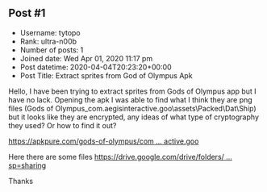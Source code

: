 ## Post #1
- Username: tytopo
- Rank: ultra-n00b
- Number of posts: 1
- Joined date: Wed Apr 01, 2020 11:17 pm
- Post datetime: 2020-04-04T20:23:20+00:00
- Post Title: Extract sprites from God of Olympus Apk

Hello, I have been trying to extract sprites from Gods of Olympus app but I have no lack.
Opening the apk I was able to find what I think they are png files (Gods of Olympus_com.aegisinteractive.goo\assets\Packed\Dat\Ship) but it looks like they are encrypted, any ideas of what type of cryptography they used? Or how to find it out?


[https://apkpure.com/gods-of-olympus/com ... active.goo](https://apkpure.com/gods-of-olympus/com.aegisinteractive.goo)

Here there are some files
[https://drive.google.com/drive/folders/ ... sp=sharing](https://drive.google.com/drive/folders/1VeGmKE_cpL5XBQpurakeo2nPugqeUU7-?usp=sharing)

Thanks
